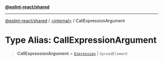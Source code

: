 [**@eslint-react/shared**](../../README.md)

***

[@eslint-react/shared](../../README.md) / [\<internal\>](../README.md) / CallExpressionArgument

# Type Alias: CallExpressionArgument

> **CallExpressionArgument** = [`Expression`](Expression.md) \| `SpreadElement`
